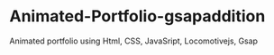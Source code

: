 # Animated-Portfolio-gsapaddition
Animated portfolio using Html, CSS, JavaSript, Locomotivejs, Gsap
